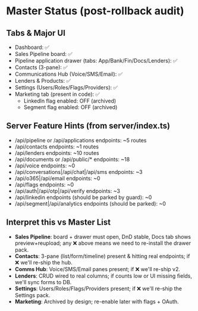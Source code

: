 # Master Status (post-rollback audit)

## Tabs & Major UI
- Dashboard: ✅
- Sales Pipeline board: ✅
- Pipeline application drawer (tabs: App/Bank/Fin/Docs/Lenders): ✅
- Contacts (3-pane): ✅
- Communications Hub (Voice/SMS/Email): ✅
- Lenders & Products: ✅
- Settings (Users/Roles/Flags/Providers): ✅
- Marketing tab (present in code): ✅
  - LinkedIn flag enabled: OFF (archived)
  - Segment flag enabled: OFF (archived)

## Server Feature Hints (from server/index.ts)
- /api/pipeline or /api/applications endpoints: ~5 routes
- /api/contacts endpoints: ~1 routes
- /api/lenders endpoints: ~10 routes
- /api/documents or /api/public/* endpoints: ~18
- /api/voice endpoints: ~0
- /api/conversations|/api/chat|/api/sms endpoints: ~3
- /api/o365|/api/email endpoints: ~0
- /api/flags endpoints: ~0
- /api/auth|/api/otp|/api/verify endpoints: ~3
- /api/linkedin endpoints (should be parked by guard): ~0
- /api/segment|/api/analytics endpoints (should be parked): ~0

## Interpret this vs Master List
- **Sales Pipeline**: board + drawer must open, DnD stable, Docs tab shows preview+reupload; any ❌ above means we need to re-install the drawer pack.
- **Contacts**: 3-pane (list/form/timeline) present & hitting real endpoints; if ❌ we'll re-ship the hub.
- **Comms Hub**: Voice/SMS/Email panes present; if ❌ we'll re-ship v2.
- **Lenders**: CRUD wired to real columns; if counts low or UI missing fields, we'll sync forms to DB.
- **Settings**: Users/Roles/Flags/Providers present; if ❌ we'll re-ship the Settings pack.
- **Marketing**: Archived by design; re-enable later with flags + OAuth.
